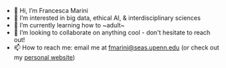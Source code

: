 - 👋 Hi, I’m Francesca Marini
- 👀 I’m interested in big data, ethical AI, & interdisciplinary sciences
- 🌱 I’m currently learning how to ~adult~
- 💞️ I’m looking to collaborate on anything cool - don't hesitate to reach out!
- 📫 How to reach me: email me at fmarini@seas.upenn.edu (or check out my [personal website](https://www.francesca-marini.info))

<!---
francesca418/francesca418 is a ✨ special ✨ repository because its `README.md` (this file) appears on your GitHub profile.
You can click the Preview link to take a look at your changes.
--->

